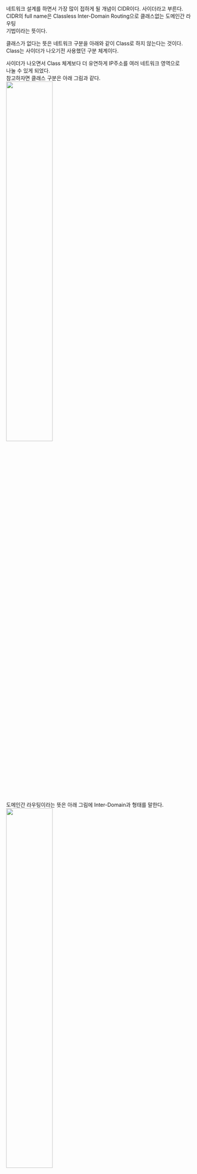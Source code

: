 네트워크 설계를 하면서 가장 많이 접하게 될 개념이 CIDR이다. 사이더라고 부른다.   
CIDR의 full name은 Classless Inter-Domain Routing으로 클래스없는 도메인간 라우팅   
기법이라는 뜻이다.   

클래스가 없다는 뜻은 네트워크 구분을 아래와 같이 Class로 하지 않는다는 것이다.   
Class는 사이더가 나오기전 사용했던 구분 체계이다.  
  
사이더가 나오면서 Class 체계보다 더 유연하게 IP주소를 여러 네트워크 영역으로   
나눌 수 있게 되었다.  
참고하자면 클래스 구분은 아래 그림과 같다.  
<img src="https://user-images.githubusercontent.com/33191974/157590099-471eebce-fae4-4f1f-a100-194cbe3cd4a8.png" width="50%" height="50%"/>    
도메인간 라우팅이라는 뜻은 아래 그림에 Inter-Domain과 형태를 말한다.    
<img src="https://user-images.githubusercontent.com/33191974/157606506-18698bcb-f10f-4a85-8ce7-13e8033858b0.png" width="50%" height="50%"/>    
사이더는 위 Intra-Domain과 같이 각 네트워크 대역을 구분짓고 Inter-Domain과   
같이 구분된 네트워크간 통신을 위한 주소 체계라고 이해하면 쉽다.   
   
사이더가 무엇인지 이해됬을 것이다. 그러면 표기법 및 계산 방법을 알아야 한다.   
IP뒤에 192.168.10.0/24 이런 식으로 "/24"를 본적이 있을 것이다. 바로 이것이    
사이더 표기법이다.   
  
이 숫자는 비트 단위이며 0 ~ 32까지 표현이 가능하다. 이 숫자를 이해하기 위해  
IP에 대해 간략히 설명한다.   
  
IP를 표현하는 방식이 옥텟이라는 단위로 나누게 된다.  
  
아래 그림과 같이 하나의 옥텟은 8비트로 이루어져 있으며 일반적으로 사용하는    
IPv4 주소는 4개의 옥텟으로 이루어져 있다.   
  
따라서 사이더는 0 ~ 32까지 총 32비트까지 사용가능하다.  
<img src="https://user-images.githubusercontent.com/33191974/157607309-62587741-387e-4e73-84c6-f36a9a28802d.png" width="50%" height="50%"/>  
  
CIDR이 "/24"라면 아래 그림과 같이 앞에서부터 24비트 이후에 오는 4번째 옥텟(  
파란색 부분)을 전부 사용할 수 있다는 뜻이다.   
  
<img src="https://user-images.githubusercontent.com/33191974/157607592-3333853f-bf38-496c-b92a-e5d314e5160d.png" width="50%" height="50%"/>     
하나의 옥텟은 8비트로 2의 8승인 256개이기 때문에, 143.7.65.203/24일 때   
143.7.65.0 ~ 143.7.65.255까지 사용이 가능하다.   
  
이렇게 CIDR 값이 각 자리의 옥텟을 전체를 포함하는 /8, /16, /24, /32일 경우는   
계산하기 쉽다. 0부터 그 자리에 해당하는 255까지라고 보면되기 때문이다.   
  
간단한 예로 143.7.65.203/16이라면 143.7.0.0 ~ 143.7.255.255가 된다.   
  
그런데, 사이더 값이 23일 경우 아래와 같이 노란색과 파란색 두 개의 옥텟에 걸치게   
되므로 바로 계산하기가 애매해 진다. 이 경우 애매하게 걸친 옥텟을 2진수로 표현하고   
최소값과 최대값을 찾아내야 한다.   
  
예를 들어 143.7.65.203/23일 때, 4번째 옥텟(파란색 부분) 전체와 3번째 옥텟   
(노란색 부분)영역의 1비트가 포함된다.   
<img src="https://user-images.githubusercontent.com/33191974/157608222-5402e1c8-5a13-433c-9263-cd6c6dd9488c.png" width="50%" height="50%"/>    
  
그럼 애매하게 걸치 3번째 옥텟을 2진수로 표현해보자. 65로 01000001이다.   
  
사이더에 의해 마지막 자리 1비트를 0 또는 1을 사용할 수 있게 되면 0100000[0,   
01000001]이기 때문에 64, 65가 된다. 여기서 64가 3번째 옥텟에서 사용할 수 있는  
최소값이 되며 최대값은 65가 된다. 여기서 64가 3번째 옥텟에서 사용할 수 있는  
최소값이 되며 최대값은 65가 된다.   
     
나머지 4번째 옥텟(파란색 부분)은 전체를 사용할 수 있기 때문에 최소값 0, 최대값   
255이다. 따라서 143.7.65.203/23는 143.7.64.0 ~ 143.7.65.255 대역을 사용할 수   
있는 것이다.     
  
그럼 이어서 143.7.65.203/22를 계산해보자. 010000[00], 010000[01], 010000[10],  
010000[11] 총 4개를 사용할 수 가 있다. 10진수로 표현하면 최소값인 64부터 65,   
66 최대값인 67이다.     

<img src="https://user-images.githubusercontent.com/33191974/157610105-9eb2a420-4759-4275-b14e-62ef33b89222.png" width="50%" height="50%"/>   
즉, 143.7.65.203/22는 143.7.64.0 ~ 143.7.67.255이다. 이제 좀 수월해졌다.   
  
그러면 143.7.65.203/25일 경우를 보자. 4번째 옥텟(파란색 부분)  
<img src="https://user-images.githubusercontent.com/33191974/157610388-ed24806d-7466-490f-915c-144927cb7042.png" width="50%" height="50%"/>    
  
파란색 부분이 애매하게 걸쳐있다. 그러면 어떻게해야 할까  
  
2진수로 고쳐서 표현할 수 있는 최소값과 최대값을 찾아내야 한다. 10진수 203은   
2진수로 11001011이다. 여기서 최소값은 10000000인 128이고, 최대값은 11111111인  
255이다  
  
따라서 143.7.65.128 ~ 143.7.65.255이다.   
  
몇 가지 예를 들어보니 어렵지 않게 계산할 수 있다.    
  
정리하면 애매하게 걸쳐 있는 쪽의 옥텟의 10진수 값을 2진수로 변경하여 걸쳐 있는  
비트수 만큼의 최소값과 최대값을 구하면 된다이다.  
  
네트워크를 처음 접할 때 IP와 CIDR에 대한 이해는 필수이다. 따라서 이해가 안된다면  
꼭꼭 두번 세번 읽어보고 다른 블로그, 도서 또는 위키를 참고해서 자기의 것으로  
만들기 바란다.   






  








  



















